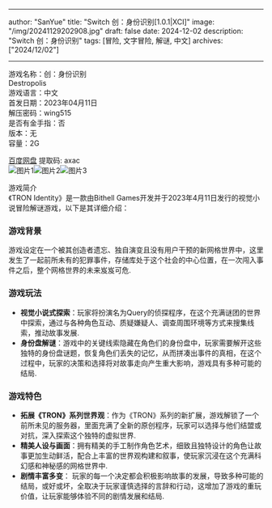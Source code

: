 
---
author: "SanYue"
title: "Switch 创：身份识别[1.0.1|XCI]"
image: "/img/20241129202908.jpg"
draft: false
date: 2024-12-02
description: "Switch 创：身份识别"
tags: [冒险, 文字冒险, 解谜, 中文]
archives: ["2024/12/02"]

---

游戏名称：创：身份识别   
Destropolis    
游戏语言：中文  
首发日期：2023年04月11日  
解压密码：wing515  
是否有金手指：否  
版本：无   
容量：2G

[百度网盘](https://pan.baidu.com/s/13VtIkeSVabBYNs9UZWEl5A) 提取码: axac  
![图片1](/img/4082f9.jpg)![图片2](/img/8c19ab.jpg)![图片3](/img/f052e5.jpg)  

游戏简介  
《TRON Identity》是一款由Bithell Games开发并于2023年4月11日发行的视觉小说冒险解谜游戏，以下是其详细介绍：

### 游戏背景
游戏设定在一个被其创造者遗忘、独自演变且没有用户干预的新网格世界中，这里发生了一起前所未有的犯罪事件，存储库处于这个社会的中心位置，在一次闯入事件之后，整个网格世界的未来岌岌可危.

### 游戏玩法
- **视觉小说式探索**：玩家将扮演名为Query的侦探程序，在这个充满谜团的世界中探索，通过与各种角色互动、质疑嫌疑人、调查周围环境等方式来搜集线索，推动故事发展.
- **身份盘解谜**：游戏中的关键线索隐藏在角色们的身份盘中，玩家需要解开这些独特的身份盘谜题，恢复角色们丢失的记忆，从而拼凑出事件的真相，在这个过程中，玩家的决策和选择将对故事走向产生重大影响，游戏具有多种可能的结局.

### 游戏特色
- **拓展《TRON》系列世界观**：作为《TRON》系列的新扩展，游戏解锁了一个前所未见的服务器，里面充满了全新的原创程序，玩家可以选择与他们结盟或对抗，深入探索这个独特的虚拟世界.
- **精美人设与画面**：拥有精美的手工制作角色艺术，细致且独特设计的角色让故事更加生动鲜活，配合上丰富的世界观构建和叙事，使玩家沉浸在这个充满科幻感和神秘感的网格世界中.
- **剧情丰富多变**： 玩家的每一个决定都会积极影响故事的发展，导致多种可能的结局，或好或坏，全取决于玩家谨慎选择的言辞和行动，这增加了游戏的重玩价值，让玩家能够体验不同的剧情发展和结局.
